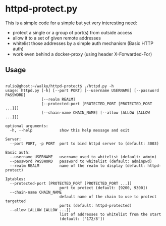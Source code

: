 # httpd-protect.py

This is a simple code for a simple but yet very interesting need:
- protect a single or a group of port(s) from outside access
- allow it to a set of given remote addresses
- whitelist those addresses by a simple auth mechanism (Basic HTTP auth)
- work even behind a docker-proxy (using header X-Forwarded-For)

## Usage

``` shell

rulio@ghost:~/walky/httpd-protect$ ./httpd.py -h
usage: httpd.py [-h] [--port PORT] [--username USERNAME] [--password PASSWORD]
                [--realm REALM]
                [--protected-port [PROTECTED_PORT [PROTECTED_PORT ...]]]
                [--chain-name CHAIN_NAME] [--allow [ALLOW [ALLOW ...]]]

optional arguments:
  -h, --help            show this help message and exit

Server:
  --port PORT, -p PORT  port to bind httpd server to (default: 3003)

Basic auth:
  --username USERNAME   username used to whitelist (default: admin)
  --password PASSWORD   password to whitelist (default: adminpwd)
  --realm REALM         name of the realm to display (default: httpd-protect)

Iptables:
  --protected-port [PROTECTED_PORT [PROTECTED_PORT ...]]
                        port to protect (default: [9200, 9300])
  --chain-name CHAIN_NAME
                        default name of the chain to use to protect targetted
                        ports (default: httpd-protected)
  --allow [ALLOW [ALLOW ...]]
                        list of addresses to whitelist from the start
                        (default: ['172/8'])

```




